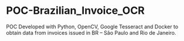 # POC-Brazilian_Invoice_OCR
POC Developed with Python, OpenCV, Google Tesseract and Docker to obtain data from invoices issued in BR – São Paulo and Rio de Janeiro.
